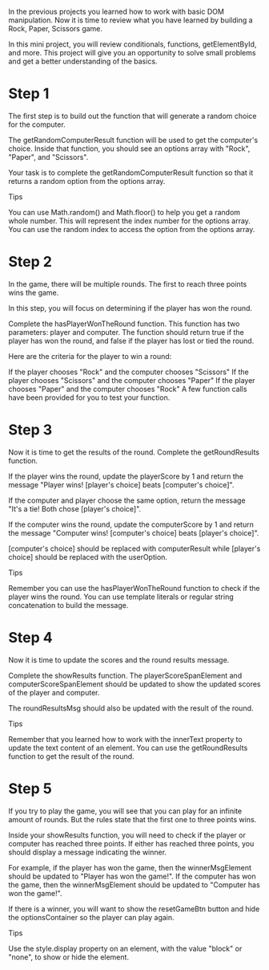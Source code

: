 In the previous projects you learned how to work with basic DOM manipulation. Now it is time to review what you have learned by building a Rock, Paper, Scissors game.

In this mini project, you will review conditionals, functions, getElementById, and more. This project will give you an opportunity to solve small problems and get a better understanding of the basics.

# Step 1
The first step is to build out the function that will generate a random choice for the computer.

The getRandomComputerResult function will be used to get the computer's choice. Inside that function, you should see an options array with "Rock", "Paper", and "Scissors".

Your task is to complete the getRandomComputerResult function so that it returns a random option from the options array.

Tips

You can use Math.random() and Math.floor() to help you get a random whole number. This will represent the index number for the options array.
You can use the random index to access the option from the options array.

# Step 2
In the game, there will be multiple rounds. The first to reach three points wins the game.

In this step, you will focus on determining if the player has won the round.

Complete the hasPlayerWonTheRound function. This function has two parameters: player and computer. The function should return true if the player has won the round, and false if the player has lost or tied the round.

Here are the criteria for the player to win a round:

If the player chooses "Rock" and the computer chooses "Scissors"
If the player chooses "Scissors" and the computer chooses "Paper"
If the player chooses "Paper" and the computer chooses "Rock"
A few function calls have been provided for you to test your function.

# Step 3
Now it is time to get the results of the round. Complete the getRoundResults function.

If the player wins the round, update the playerScore by 1 and return the message "Player wins! [player's choice] beats [computer's choice]".

If the computer and player choose the same option, return the message "It's a tie! Both chose [player's choice]".

If the computer wins the round, update the computerScore by 1 and return the message "Computer wins! [computer's choice] beats [player's choice]".

[computer's choice] should be replaced with computerResult while [player's choice] should be replaced with the userOption.

Tips

Remember you can use the hasPlayerWonTheRound function to check if the player wins the round.
You can use template literals or regular string concatenation to build the message.

# Step 4
Now it is time to update the scores and the round results message.

Complete the showResults function. The playerScoreSpanElement and computerScoreSpanElement should be updated to show the updated scores of the player and computer.

The roundResultsMsg should also be updated with the result of the round.

Tips

Remember that you learned how to work with the innerText property to update the text content of an element.
You can use the getRoundResults function to get the result of the round.

# Step 5
If you try to play the game, you will see that you can play for an infinite amount of rounds. But the rules state that the first one to three points wins.

Inside your showResults function, you will need to check if the player or computer has reached three points. If either has reached three points, you should display a message indicating the winner.

For example, if the player has won the game, then the winnerMsgElement should be updated to "Player has won the game!". If the computer has won the game, then the winnerMsgElement should be updated to "Computer has won the game!".

If there is a winner, you will want to show the resetGameBtn button and hide the optionsContainer so the player can play again.

Tips

Use the style.display property on an element, with the value "block" or "none", to show or hide the element.